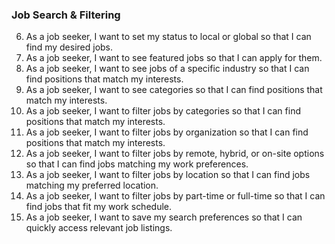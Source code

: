 ### **Job Search & Filtering**

6. As a job seeker, I want to set my status to local or global so that I can find my desired jobs.
7. As a job seeker, I want to see featured jobs so that I can apply for them.
8. As a job seeker, I want to see jobs of a specific industry so that I can find positions that match my interests.
9. As a job seeker, I want to see categories so that I can find positions that match my interests.
10. As a job seeker, I want to filter jobs by categories so that I can find positions that match my interests.
11. As a job seeker, I want to filter jobs by organization so that I can find positions that match my interests.
12. As a job seeker, I want to filter jobs by remote, hybrid, or on-site options so that I can find jobs matching my work preferences.
13. As a job seeker, I want to filter jobs by location so that I can find jobs matching my preferred location.
14. As a job seeker, I want to filter jobs by part-time or full-time so that I can find jobs that fit my work schedule.
15. As a job seeker, I want to save my search preferences so that I can quickly access relevant job listings.
